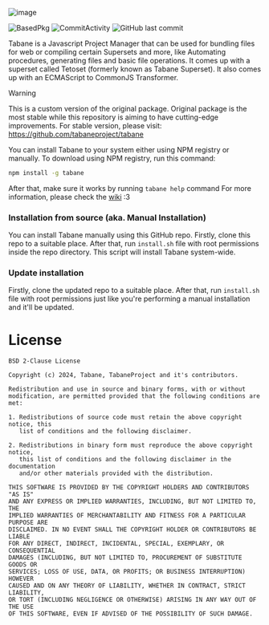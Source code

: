 ![image](https://github.com/tabaneproject/tabane/assets/157493292/16a30683-6d77-4e0d-b777-498c2186a6de)

![BasedPkg](https://img.shields.io/badge/Javascript-121216?style=flat-square&labelColor=121216&logo=javascript&logoColor=c0c0c0&color=c0c0c0&label=Powered%20by) ![CommitActivity](https://img.shields.io/github/commit-activity/w/citrizon/tabane?style=flat-square&labelColor=121216&logo=github&logoColor=a0a0a0&color=c0c0c0) ![GitHub last commit](https://img.shields.io/github/last-commit/citrizon/tabane?style=flat-square&labelColor=121216&logo=github&logoColor=a0a0a0&color=c0c0c0)<br>

Tabane is a Javascript Project Manager that can be used for bundling files for web or compiling certain Supersets and more, like Automating procedures, generating files and basic file operations. It comes up with a superset called Tetoset (formerly known as Tabane Superset). It also comes up with an ECMAScript to CommonJS Transformer.

> [!WARNING]
> This is a custom version of the original package. Original package is the most stable while this repository is aiming to have cutting-edge improvements. For stable version, please visit: https://github.com/tabaneproject/tabane

You can install Tabane to your system either using NPM registry or manually. To download using NPM registry, run this command:
```sh
npm install -g tabane
```
After that, make sure it works by running `tabane help` command
For more information, please check the [wiki](https://github.com/citrizon/tabane/wiki) :3

### Installation from source (aka. Manual Installation)
You can install Tabane manually using this GitHub repo. Firstly, clone this repo to a suitable place. After that, run `install.sh` file with root permissions inside the repo directory. This script will install Tabane system-wide.
### Update installation
Firstly, clone the updated repo to a suitable place. After that, run `install.sh` file with root permissions just like you're performing a manual installation and it'll be updated.
# License
```
BSD 2-Clause License

Copyright (c) 2024, Tabane, TabaneProject and it's contributors.

Redistribution and use in source and binary forms, with or without
modification, are permitted provided that the following conditions are met:

1. Redistributions of source code must retain the above copyright notice, this
   list of conditions and the following disclaimer.

2. Redistributions in binary form must reproduce the above copyright notice,
   this list of conditions and the following disclaimer in the documentation
   and/or other materials provided with the distribution.

THIS SOFTWARE IS PROVIDED BY THE COPYRIGHT HOLDERS AND CONTRIBUTORS "AS IS"
AND ANY EXPRESS OR IMPLIED WARRANTIES, INCLUDING, BUT NOT LIMITED TO, THE
IMPLIED WARRANTIES OF MERCHANTABILITY AND FITNESS FOR A PARTICULAR PURPOSE ARE
DISCLAIMED. IN NO EVENT SHALL THE COPYRIGHT HOLDER OR CONTRIBUTORS BE LIABLE
FOR ANY DIRECT, INDIRECT, INCIDENTAL, SPECIAL, EXEMPLARY, OR CONSEQUENTIAL
DAMAGES (INCLUDING, BUT NOT LIMITED TO, PROCUREMENT OF SUBSTITUTE GOODS OR
SERVICES; LOSS OF USE, DATA, OR PROFITS; OR BUSINESS INTERRUPTION) HOWEVER
CAUSED AND ON ANY THEORY OF LIABILITY, WHETHER IN CONTRACT, STRICT LIABILITY,
OR TORT (INCLUDING NEGLIGENCE OR OTHERWISE) ARISING IN ANY WAY OUT OF THE USE
OF THIS SOFTWARE, EVEN IF ADVISED OF THE POSSIBILITY OF SUCH DAMAGE.
```
